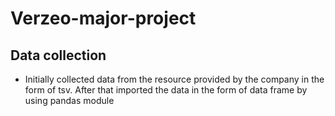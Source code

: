 # Verzeo-major-project

## Data collection
  * Initially collected data from the resource provided by the company in the form of tsv. After that imported the data in the form of data frame by using pandas module
